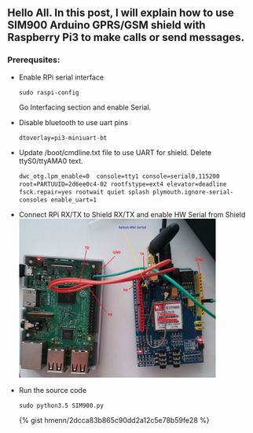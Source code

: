 ## Hello All. In this post, I will explain how to use SIM900 Arduino GPRS/GSM shield with Raspberry Pi3 to make calls or send messages.

### Prerequsites:
* Enable RPi serial interface
    ```
    sudo raspi-config
    ```
    Go Interfacing section and enable Serial.

* Disable bluetooth to use uart pins
    ```
    dtoverlay=pi3-miniuart-bt
    ```

* Update /boot/cmdline.txt file to use UART for shield. Delete ttyS0/ttyAMA0 text.
    ```
    dwc_otg.lpm_enable=0  console=tty1 console=serial0,115200 root=PARTUUID=2d6ee0c4-02 rootfstype=ext4 elevator=deadline fsck.repair=yes rootwait quiet splash plymouth.ignore-serial-consoles enable_uart=1
    ```
* Connect RPi RX/TX to Shield RX/TX and enable HW Serial from Shield  
     <img src="../resources/SIM900.jpg" width="400"/>
* Run the source code
    ```linux
    sudo python3.5 SIM900.py
    ```
    {% gist hmenn/2dcca83b865c90dd2a12c5e78b59fe28 %}

